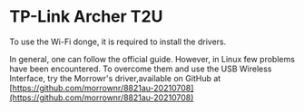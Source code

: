 # TP-Link Archer T2U

To use the Wi-Fi donge, it is required to install the drivers.

In general, one can follow the official guide. However, in Linux few problems have been encountered.
To overcome them and use the USB Wireless Interface, try the Morrowr's driver,available on GitHub at [https://github.com/morrownr/8821au-20210708](https://github.com/morrownr/8821au-20210708)
